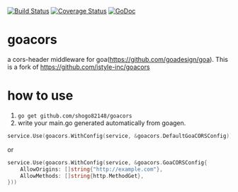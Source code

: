 [![Build Status](https://github.com/shogo82148/goacors/workflows/Test/badge.svg?branch=master)](https://github.com/shogo82148/goacors/actions)
[![Coverage Status](https://coveralls.io/repos/github/shogo82148/goacors/badge.svg?branch=master&service=github)](https://coveralls.io/github/shogo82148/goacors?branch=master) [![GoDoc](https://godoc.org/github.com/shogo82148/goacors?status.svg)](https://godoc.org/github.com/shogo82148/goacors)  

# goacors
a cors-header middleware for goa(https://github.com/goadesign/goa).
This is a fork of https://github.com/istyle-inc/goacors

# how to use
1. `go get github.com/shogo82148/goacors`
2. write your main.go generated automatically from goagen.

```go
service.Use(goacors.WithConfig(service, &goacors.DefaultGoaCORSConfig))
```

or

```go
service.Use(goacors.WithConfig(service, &goacors.GoaCORSConfig{
	AllowOrigins: []string{"http://example.com"},
	AllowMethods: []string{http.MethodGet},
}))
```
